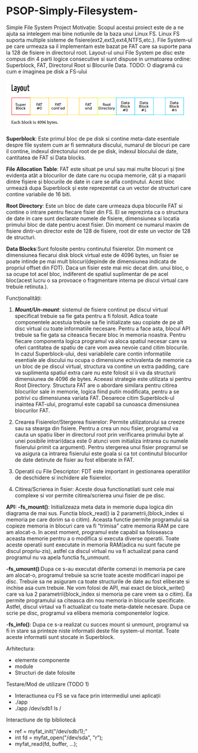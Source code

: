 # PSOP-Simply-Filesystem-
Simple File System Project
Motivație:
	Scopul acestui proiect este de a ne ajuta sa intelegem mai bine  notiunile de la baza unui Linux FS. Linux FS suporta multiple sisteme de fisiere(ext2,ext3,ext4,NTFS,etc.). File System-ul pe care urmeaza sa il implementam este bazat pe FAT care sa suporte pana la 128 de fisiere in directorul root. Layout-ul unui File System pe disc este compus din 4 parti logice consecutive si sunt dispuse in urmatoarea ordine: Superblock, FAT, Directorul Root si Blocurile Data.
	TODO: O diagramă cu cum e imaginea pe disk a FS-ului

![FAT Layout](./FAT_layout.png "FAT Layout")

<b>Superblock</b>: Este primul bloc de pe disk si contine meta-date esentiale despre file system cum ar fi semnatura discului, numarul de blocuri pe care il contine, indexul directorului root de pe disk, indexul blocului de date, cantitatea de FAT si Data blocks.

<b>File Allocation Table</b>: FAT este situat pe unul sau mai multe blocuri și ține evidența atât a blocurilor de date care nu ocupa memorie, cât și a maparii dintre fișiere și blocurile de date in care se afla conținutul. Acest bloc urmează dupa Superblock și este reprezentat ca un vector de structuri care contine variabile de 16 biti. 

<b>Root Directory</b>: Este un bloc de date care urmeaza dupa blocurile FAT si contine o intrare pentru fiecare fisier din FS. El se reprezinta ca o structura de date in care sunt declarate numele de fisiere, dimensiunea si locatia primului bloc de date pentru acest fisier. Din moment ce numarul maxim de fisiere dintr-un director este de 128 de fisiere, root dir este un vector de 128 de structuri.

<b>Data Blocks</b>:Sunt folosite pentru continutul fisierelor. Din moment ce dimensiunea fiecarui disk block virtual este de 4096 bytes, un fisier se poate intinde pe mai mult blocuri(depinde de dimensiunea indicata de propriul offset din FDT). Daca un fisier este mai mic decat dim. unui bloc, o sa ocupe tot acel bloc, indiferent de spatiul suplimentar de pe acel bloc(acest lucru o sa provoace o fragmentare interna pe discul virtual care trebuie retinuta.).

Funcționalități:

1.	<b><i>Mount/Un-mount</b></i>: sistemul de fisiere continut pe discul virtual specificat trebuie sa fie gata pentru a fi folosit. Adica toate componentele acestuia trebuie sa fie initializate sau copiate de pe alt disc virtual cu toate informatiile necesare. Pentru a face asta, blocul API trebuie sa fie gata sa citeasca fiecare bloc in memoria noastra. Pentru fiecare componenta logica programul va aloca spatiul necesar care va oferi cantitatea  de spatiu de care vom avea nevoie cand citim blocurile. In cazul Superblock-ului, desi variabilele care contin informatiile esentiale ale discului nu ocupa o dimensiune echivalenta de memorie ca un bloc de pe discul virtual, structura va contine un extra padding, care va suplimenta spatiul extra care nu este folosit si ii va da structurii dimensiunea de 4096 de bytes. Aceeasi strategie este utilizata si pentru Root Directory.
	Structura FAT are o abordare similara pentru citirea blocurilor sale in memorie, logica fiind putin modificata, pentru a se potrivi cu dimensiunea variata FAT. Deoarece citim Superblock-ul inaintea FAT-ului, programul este capabil sa cunoasca dimensiunea blocurilor FAT. 

2.	Crearea Fisierelor/Stergerea fisierelor: Permite utilizatorului sa creeze sau sa stearga din fisiere. Pentru a crea un nou fisier, programul va cauta un spatiu liber in directorul root prin verificarea primului byte al unei posibile intrari(daca este 0 atunci vom initializa intrarea cu numele fisierului primit ca argument). Pentru stergerea unui fisier programul se va asigura ca intrarea fisierului este goala si ca tot continutul blocurilor de date detinute de fisier au fost eliberate in FAT.

3.	Operatii cu File Descriptor: FDT este important in gestionarea operatiilor de deschidere si inchidere ale fisierelor. 

4.	Citirea/Scrierea in fisier: Aceste doua functionatilati sunt cele mai complexe si vor permite citirea/scrierea unui fisier de pe disc.

<b>API:</b>
<b>-fs_mount()</b>: Initializeaza meta data in memorie dupa logica din diagrama de mai sus.
Functia block_read() ia 2 parametrii,(block_index si memoria pe care dorim sa o citim). Aceasta functie permite programului sa copieze memoria in blocuri care va fi "trimisa" catre memoria RAM pe care am alocat-o. In acest moment, programul este capabil sa foloseasca aceasta memorie pentru a o modifica si executa diverse operatii. Toate aceste operatii sunt executate in memoria RAM(adica nu sunt facute pe discul propriu-zis), astfel ca discul virtual nu va fi actualizat pana cand programul nu va apela functia fs_unmount. 

<b>-fs_umount()</b>:Dupa ce s-au executat diferite comenzi in memoria pe care am alocat-o, programul trebuie sa scrie toate aceste modificari inapoi pe disc. Trebuie sa ne asiguram ca toate structurile de date au fost eliberate si inchise asa cum trebuie. Ne vom folosi de API, mai exact de block_write() care va lua 2 parametrii(block_index si memoria pe care vrem sa o citim). Ea permite programului sa citeasca din nou memoria in blocurile specificate. Astfel, discul virtaul va fi actualizat cu toate meta-datele necesare.
Dupa ce scrie pe disc, programul va elibera memoria componentelor logice. 

-<b>fs_info()</b>: Dupa ce s-a realizat cu succes mount si unmount, programul va fi in stare sa printeze niste informatii deste file system-ul montat. Toate aceste informatii sunt stocate in Superblock. 


Arhitectura:
- elemente componente
- module
- Structuri de date folosite


Testare/Mod de utilizare (TODO 1)
- Interactiunea cu FS se va face prin intermediul unei aplicații
- ./app <partitie> <comanda> <parametri>
- ./app /dev/sdb1 ls /

Interactiune de tip bibliotecă
- ref = myfat_init("/dev/sdb/1);"
- int fd = myfat_open("/dev/sda", "r");
- myfat_read(fd, buffer, ...);

 
